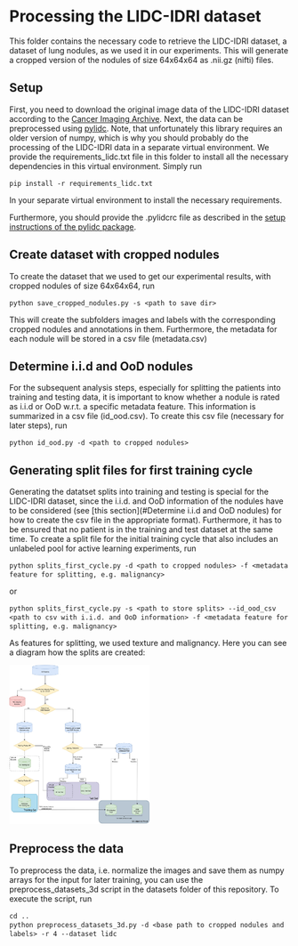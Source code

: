 # Processing the LIDC-IDRI dataset
This folder contains the necessary code to retrieve the LIDC-IDRI dataset, a dataset of lung nodules, as we used it 
in our experiments. This will generate a cropped version of the nodules of size 64x64x64 as .nii.gz (nifti) files.

## Setup

First, you need to download the original image data of the LIDC-IDRI dataset according to the 
[Cancer Imaging Archive](https://wiki.cancerimagingarchive.net/pages/viewpage.action?pageId=1966254).
Next, the data can be preprocessed using [pylidc](https://pylidc.github.io). Note, that unfortunately this library
requires an older version of numpy, which is why you should probably do the processing of the LIDC-IDRI data in a
separate virtual environment. We provide the requirements_lidc.txt file in this folder to install all the necessary
dependencies in this virtual environment. Simply run

```
pip install -r requirements_lidc.txt
```

In your separate virtual environment to install the necessary requirements.

Furthermore, you should provide the .pylidcrc file as described in the
[setup instructions of the pylidc package](https://pylidc.github.io/install.html).

## Create dataset with cropped nodules

To create the dataset that we used to get our experimental results, with cropped nodules of size 64x64x64, run 

```
python save_cropped_nodules.py -s <path to save dir>
```

This will create the subfolders images and labels with the corresponding cropped nodules and annotations in them.
Furthermore, the metadata for each nodule will be stored in a csv file (metadata.csv)

## Determine i.i.d and OoD nodules

For the subsequent analysis steps, especially for splitting the patients into training and testing data, it is
important to know whether a nodule is rated as i.i.d or OoD w.r.t. a specific metadata feature. This information is 
summarized in a csv file (id_ood.csv). To create this csv file (necessary for later steps), run 

```
python id_ood.py -d <path to cropped nodules>
```

## Generating split files for first training cycle

Generating the datatset splits into training and testing is special for the LIDC-IDRI dataset, since the i.i.d. and OoD
information of the nodules have to be considered (see [this section](#Determine i.i.d and OoD nodules) for how to 
create the csv file in the appropriate format). Furthermore, it has to be ensured that no patient is in the training
and test dataset at the same time. To create a split file for the initial training cycle that also includes an unlabeled
pool for active learning experiments, run

```
python splits_first_cycle.py -d <path to cropped nodules> -f <metadata feature for splitting, e.g. malignancy>
```

or 

```
python splits_first_cycle.py -s <path to store splits> --id_ood_csv <path to csv with i.i.d. and OoD information> -f <metadata feature for splitting, e.g. malignancy>
```

As features for splitting, we used texture and malignancy. Here you can see a diagram how the splits are created:

<img src="../../figures/Splits_AL_LIDC.png" alt="Splits for the initial training" width="50%">

## Preprocess the data

To preprocess the data, i.e. normalize the images and save them as numpy arrays for the input for later training, 
you can use the preprocess_datasets_3d script in the datasets folder of this repository. To execute the script, run

```
cd ..
python preprocess_datasets_3d.py -d <base path to cropped nodules and labels> -r 4 --dataset lidc
```
